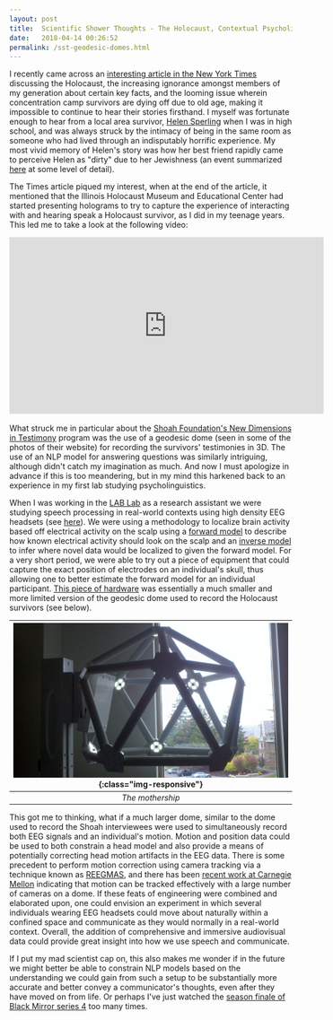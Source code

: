 ```yaml
---
layout: post
title:  Scientific Shower Thoughts - The Holocaust, Contextual Psycholinguistics and Holograms
date:   2018-04-14 00:26:52
permalink: /sst-geodesic-domes.html
---
```


I recently came across an [interesting article in the New York Times](https://www.nytimes.com/2018/04/12/us/holocaust-education.html) discussing the Holocaust, the increasing ignorance amongst members of my generation about certain key facts, and the looming issue wherein concentration camp survivors are dying off due to old age, making it impossible to continue to hear their stories firsthand.  I myself was fortunate enough to hear from a local area survivor, [Helen Sperling](http://www.uticaod.com/article/20151208/OPINION/151209552) when I was in high school, and was always struck by the intimacy of being in the same room as someone who had lived through an indisputably horrific experience.  My most vivid memory of Helen's story was how her best friend rapidly came to perceive Helen as "dirty" due to her Jewishness (an event summarized [here](https://www.hamilton.edu/news/story/helen-sperling-recounts-holocaust-experience) at some level of detail).

The Times article piqued my interest, when at the end of the article, it mentioned that the Illinois Holocaust Museum and Educational Center had started presenting holograms to try to capture the experience of interacting with and hearing speak a Holocaust survivor, as I did in my teenage years.  This led me to take a look at the following video:

<center><iframe width="560" height="315" src="https://www.youtube.com/embed/ZZXZz4JePMk" frameborder="0" allow="autoplay; encrypted-media" allowfullscreen></iframe></center>

What struck me in particular about the [Shoah Foundation's New Dimensions in Testimony](https://sfi.usc.edu/collections/holocaust/ndt) program was the use of a geodesic dome (seen in some of the photos of their website) for recording the survivors' testimonies in 3D.  The use of an NLP model for answering questions was similarly intriguing, although didn't catch my imagination as much.  And now I must apologize in advance if this is too meandering, but in my mind this harkened back to an experience in my first lab studying psycholinguistics.

When I was working in the [LAB Lab](http://www.lab-lab.org/) as a research assistant we were studying speech processing in real-world contexts using high density EEG headsets (see [here](http://rstb.royalsocietypublishing.org/content/369/1651/20130297)).  We were using a methodology to localize brain activity based off electrical activity on the scalp using a [forward model](http://neuroimage.usc.edu/brainstorm/Tutorials/HeadModel) to describe how known electrical activity should look on the scalp and an [inverse model](http://neuroimage.usc.edu/brainstorm/Tutorials/SourceEstimation) to infer where novel data would be localized to given the forward model.  For a very short period, we were able to try out a piece of equipment that could capture the exact position of electrodes on an individual's skull, thus allowing one to better estimate the forward model for an individual participant.  [This piece of hardware](https://www.egi.com/clinical-division/clinical-division-clinical-products/clinical-division-geodesic-photogrammetry-system) was essentially a much smaller and more limited version of the geodesic dome used to record the Holocaust survivors (see below).

| ![An EGI Geodesic Dome](images/egi_geodesic_dome.jpg){:class="img-responsive"}|
|:--:| 
| *The mothership* |

This got me to thinking, what if a much larger dome, similar to the dome used to record the Shoah interviewees were used to simultaneously record both EEG signals and an individual's motion.  Motion and position data could be used to both constrain a head model and also provide a means of potentially correcting head motion artifacts in the EEG data.  There is some precedent to perform motion correction using camera tracking via a technique known as [REEGMAS](https://www.sciencedirect.com/science/article/pii/S1053811916301112), and there has been [recent work at Carnegie Mellon](https://gizmodo.com/a-dome-packed-with-480-cameras-captures-detailed-3d-ima-1608263411) indicating that motion can be tracked effectively with a large number of cameras on a dome.  If these feats of engineering were combined and elaborated upon, one could envision an experiment in which several individuals wearing EEG headsets could move about naturally within a confined space and communicate as they would normally in a real-world context.  Overall, the addition of comprehensive and immersive audiovisual data could provide great insight into how we use speech and communicate.

If I put my mad scientist cap on, this also makes me wonder if in the future we might better be able to constrain NLP models based on the understanding we could gain from such a setup to be substantially more accurate and better convey a communicator's thoughts, even after they have moved on from life.  Or perhaps I've just watched the [season finale of Black Mirror series 4](https://en.wikipedia.org/wiki/Black_Museum_(Black_Mirror)) too many times.
